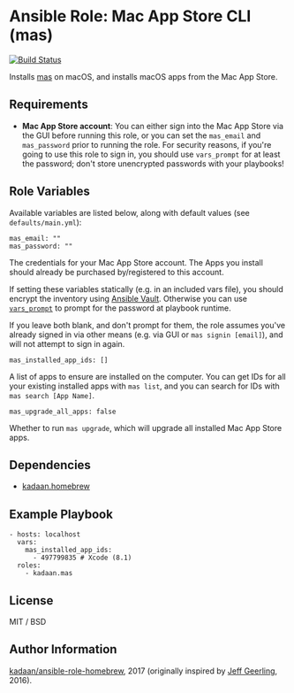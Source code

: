 # Ansible Role: Mac App Store CLI (mas)

[![Build Status](https://travis-ci.org/kadaan/ansible-role-mas.svg?branch=master)](https://travis-ci.org/kadaan/ansible-role-mas)

Installs [mas](https://github.com/mas-cli/mas) on macOS, and installs macOS apps from the Mac App Store.

## Requirements

  - **Mac App Store account**: You can either sign into the Mac App Store via the GUI before running this role, or you can set the `mas_email` and `mas_password` prior to running the role. For security reasons, if you're going to use this role to sign in, you should use `vars_prompt` for at least the password; don't store unencrypted passwords with your playbooks!

## Role Variables

Available variables are listed below, along with default values (see `defaults/main.yml`):

    mas_email: ""
    mas_password: ""

The credentials for your Mac App Store account. The Apps you install should already be purchased by/registered to this account.

If setting these variables statically (e.g. in an included vars file), you should encrypt the inventory using [Ansible Vault](http://docs.ansible.com/ansible/playbooks_vault.html). Otherwise you can use [`vars_prompt`](http://docs.ansible.com/ansible/playbooks_prompts.html) to prompt for the password at playbook runtime.

If you leave both blank, and don't prompt for them, the role assumes you've already signed in via other means (e.g. via GUI or `mas signin [email]`), and will not attempt to sign in again.

    mas_installed_app_ids: []

A list of apps to ensure are installed on the computer. You can get IDs for all your existing installed apps with `mas list`, and you can search for IDs with `mas search [App Name]`.

    mas_upgrade_all_apps: false

Whether to run `mas upgrade`, which will upgrade all installed Mac App Store apps.

## Dependencies

  - [kadaan.homebrew](https://galaxy.ansible.com/kadaan/homebrew/)

## Example Playbook

    - hosts: localhost
      vars:
        mas_installed_app_ids:
          - 497799835 # Xcode (8.1)
      roles:
        - kadaan.mas

## License

MIT / BSD

## Author Information

[kadaan/ansible-role-homebrew](https://github.com/kadaan/ansible-role-homebrew), 2017 (originally inspired by [Jeff Geerling](https://www.jeffgeerling.com/), 2016).
